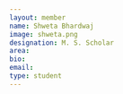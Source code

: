 ```yaml
---
layout: member
name: Shweta Bhardwaj
image: shweta.png
designation: M. S. Scholar
area:
bio:
email:
type: student
---
```

